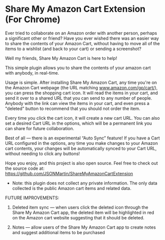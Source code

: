 # Share My Amazon Cart Extension (For Chrome)
Ever tried to collaborate on an Amazon order with another person, perhaps a significant other or friend? Have you ever wished there was an easier way to share the contents of your Amazon Cart, without having to move all of the items to a wishlist (and back to your cart) or sending a screenshot?

Well my friends, Share My Amazon Cart is here to help!

This simple plugin allows you to share the contents of your amazon cart with anybody, in real-time. 

Usage is simple. After installing Share My Amazon Cart, any time you're on the Amazon Cart webpage (the URL matching www.amazon.com/gp/cart/), you can press the shopping cart icon. It will read the items in your cart, and send it over to a shared URL that you can send to any number of people. Anybody with the link can view the items in your cart, and even press a "deleted" button to recommend that you should not order the item.

Every time you click the cart icon, it will create a new cart URL. You can also set a desired Cart URL in the options, which will be a permanent link you can share for future collaboration. 

Best of all — there is an experimental “Auto Sync” feature! If you have a Cart URL configured in the options, any time you make changes to your Amazon cart contents, your changes will be automatically synced to your Cart URL, without needing to click any  buttons!

Hope you enjoy, and this project is also open source. Feel free to check out the source code at: https://github.com/JSONMartin/ShareMyAmazonCartExtension

* Note: this plugin does not collect any private information. The only data collected is the public Amazon cart items and related data.

FUTURE IMPROVEMENTS:

1. Deleted item sync — when users click the deleted icon through the Share My Amazon Cart app, the deleted item will be highlighted in red on the Amazon cart website suggesting that it should be deleted.

2. Notes — allow users of the Share My Amazon Cart app to create notes and suggest additional items to be purchased
